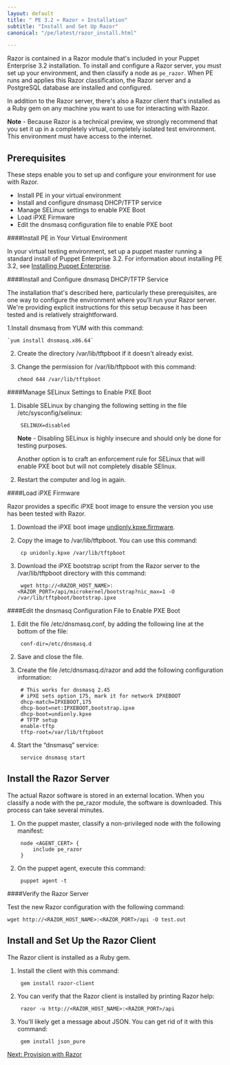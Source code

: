 ```yaml
---
layout: default
title: " PE 3.2 » Razor » Installation"
subtitle: "Install and Set Up Razor"
canonical: "/pe/latest/razor_install.html"

---
```


Razor is contained in a Razor module that's included in your Puppet Enterprise 3.2 installation. To install and configure a Razor server, you must set up your environment,  and then classify a node as `pe_razor`. When PE runs and applies this Razor classification, the Razor server and a PostgreSQL database are installed and configured.   

In addition to the Razor server, there's also a Razor client that's installed as a Ruby gem on any machine you want to use for interacting with Razor. 
 
**Note** - Because Razor is a technical preview, we strongly recommend that you set it up in a completely virtual, completely isolated test environment. This environment must have access to the internet.


Prerequisites
-------------

These steps enable you to set up and configure your environment for use with Razor. 

+ Install PE in your virtual environment
+ Install and configure dnsmasq DHCP/TFTP service
+ Manage SELinux settings to enable PXE Boot
+ Load iPXE Firmware
+ Edit the dnsmasq configuration file to enable PXE boot

####Install PE in Your Virtual Environment

In your virtual testing environment, set up a puppet master running a standard install of Puppet Enterprise 3.2. For information about installing PE 3.2, see [Installing Puppet Enterprise](./install_basic.html).

####Install and Configure dnsmasq DHCP/TFTP Service

The installation that's described here, particularly these prerequisites, are one way to configure the environment where you'll run your Razor server. We're providing explicit instructions for this setup because it has been tested and is relatively straightforward.


1.Install dnsmasq from YUM with this command:

	`yum install dnsmasq.x86.64`

2. Create the directory /var/lib/tftpboot if it doesn't already exist.
3. Change the permission for /var/lib/tftpboot with this command:
	
	`chmod 644 /var/lib/tftpboot`
	
####Manage SELinux Settings to Enable PXE Boot

1. Disable SELinux by changing the following setting in the file /etc/sysconfig/selinux:

		SELINUX=disabled
 
	**Note** - Disabling SELinux is highly insecure and should only be done for testing  purposes. 
	
	Another option is to craft an enforcement rule for SELinux that will enable PXE boot but will not completely disable SElinux. 
	
2. Restart the computer and log in again. 

####Load iPXE Firmware

Razor provides a specific iPXE boot image to ensure the version you use has been tested with Razor. 

1. Download the iPXE boot image [undionly.kpxe.firmware](http://www.google.com/url?q=http%3A%2F%2Flinks.puppetlabs.com%2Fpe-razor-ipxe-firmare-3.2&sa=D&sntz=1&usg=AFQjCNHLO0bOHl6_AnXoqAtnfQ0SeuCumw).
2. Copy the image to /var/lib/tftpboot. You can use this command:

		cp unidonly.kpxe /var/lib/tftpboot
	
3. Download the iPXE bootstrap script from the Razor server to the /var/lib/tftpboot directory with this command:

		wget http://<RAZOR_HOST_NAME>:<RAZOR_PORT>/api/microkernel/bootstrap?nic_max=1 -O /var/lib/tftpboot/bootstrap.ipxe
	

####Edit the dnsmasq Configuration File to Enable PXE Boot

1. Edit the file /etc/dnsmasq.conf, by adding the following line at the bottom of the file:

		conf-dir=/etc/dnsmasq.d

2. Save and close the file.
3. Create the file /etc/dnsmasq.d/razor and add the following configuration information:

		# This works for dnsmasq 2.45
		# iPXE sets option 175, mark it for network IPXEBOOT
		dhcp-match=IPXEBOOT,175
		dhcp-boot=net:IPXEBOOT,bootstrap.ipxe
		dhcp-boot=undionly.kpxe
		# TFTP setup
		enable-tftp
		tftp-root=/var/lib/tftpboot

4. Start the “dnsmasq” service:

		service dnsmasq start
	 

Install the Razor Server
-------------

The actual Razor software is stored in an external location. When you classify a node with the pe_razor module, the software is downloaded. This process can take several minutes. 

1. On the puppet master, classify a non-privileged node with the following manifest:

		node <AGENT_CERT> {
  			include pe_razor    
		}

2. On the puppet agent, execute this command:

		puppet agent -t


####Verify the Razor Server 

Test the new Razor configuration with the following command:

	wget http://<RAZOR_HOST_NAME>:<RAZOR_PORT>/api -O test.out



Install and Set Up the Razor Client
-------------

The Razor client is installed as a Ruby gem.

1. Install the client with this command:

		gem install razor-client
		
2. You can verify that the Razor client is installed by printing Razor help:

		razor -u http://<RAZOR_HOST_NAME>:<RAZOR_PORT>/api

3. You'll likely get a message about JSON. You can get rid of it with this command:

		gem install json_pure

		

[Next: Provision with Razor](./razor_using.html)
